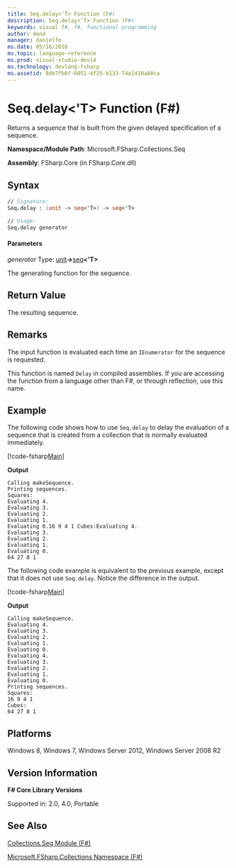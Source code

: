```yaml
---
title: Seq.delay<'T> Function (F#)
description: Seq.delay<'T> Function (F#)
keywords: visual f#, f#, functional programming
author: dend
manager: danielfe
ms.date: 05/16/2016
ms.topic: language-reference
ms.prod: visual-studio-dev14
ms.technology: devlang-fsharp
ms.assetid: 8de7fb6f-6051-4f25-b133-74a1d10a88ca
---
```


# Seq.delay<'T> Function (F#)

Returns a sequence that is built from the given delayed specification of a sequence.

**Namespace/Module Path**: Microsoft.FSharp.Collections.Seq

**Assembly**: FSharp.Core (in FSharp.Core.dll)


## Syntax

```fsharp
// Signature:
Seq.delay : (unit -> seq<'T>) -> seq<'T>

// Usage:
Seq.delay generator
```

#### Parameters
*generator*
Type: [unit](https://msdn.microsoft.com/library/00b837c2-6c8a-483a-87d3-0479c64037a7)**-&gt;**[seq](https://msdn.microsoft.com/library/2f0c87c6-8a0d-4d33-92a6-10d1d037ce75)**&lt;'T&gt;**


The generating function for the sequence.

## Return Value

The resulting sequence.

## Remarks
The input function is evaluated each time an `IEnumerator` for the sequence is requested.

This function is named `Delay` in compiled assemblies. If you are accessing the function from a language other than F#, or through reflection, use this name.

## Example

The following code shows how to use `Seq.delay` to delay the evaluation of a sequence that is created from a collection that is normally evaluated immediately.

[!code-fsharp[Main](~/samples/snippets/fsharp/fssequences/snippet30.fs)]

**Output**

```
Calling makeSequence.
Printing sequences.
Squares:
Evaluating 4.
Evaluating 3.
Evaluating 2.
Evaluating 1.
Evaluating 0.16 9 4 1 Cubes:Evaluating 4.
Evaluating 3.
Evaluating 2.
Evaluating 1.
Evaluating 0.
64 27 8 1
```

The following code example is equivalent to the previous example, except that it does not use `Seq.delay`. Notice the difference in the output.

[!code-fsharp[Main](~/samples/snippets/fsharp/fssequences/snippet31.fs)]

**Output**

```
Calling makeSequence.
Evaluating 4.
Evaluating 3.
Evaluating 2.
Evaluating 1.
Evaluating 0.
Evaluating 4.
Evaluating 3.
Evaluating 2.
Evaluating 1.
Evaluating 0.
Printing sequences.
Squares:
16 9 4 1
Cubes:
64 27 8 1
```

## Platforms
Windows 8, Windows 7, Windows Server 2012, Windows Server 2008 R2


## Version Information
**F# Core Library Versions**

Supported in: 2.0, 4.0, Portable

## See Also
[Collections.Seq Module &#40;F&#35;&#41;](Collections.Seq-Module-%5BFSharp%5D.md)

[Microsoft.FSharp.Collections Namespace &#40;F&#35;&#41;](Microsoft.FSharp.Collections-Namespace-%5BFSharp%5D.md)
